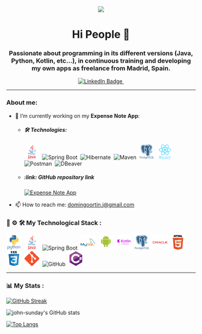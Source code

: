 <div id="header" align="center">
  <img src="https://media.giphy.com/media/BACNp4PYgXACSPujxi/giphy.gif" width=250>
  <h1 align="center">Hi People 👋</h1>
  <h3 align="center">Passionate about programming in its different versions (Java, Python, Kotlin, etc...), in continuous training and developing my own apps as freelance from Madrid, Spain.</h3>
</div>

<div id="badges" align="center">
  <a href="https://es.linkedin.com/in/juan-domingo">
    <img src="https://findicons.com/files/icons/1982/social_me/60/linkedin.png" alt="LinkedIn Badge"/>    
  </a>
  
  <a href="">
    <img src="" alt=""/>
  </a>
</div>
         
---
### About me:

- 🔭 I’m currently working on my __Expense Note App__:
  - <div align="left">
      <h5>🛠️ Technologies:</h5>
      <div>
        <img src="https://github.com/devicons/devicon/blob/master/icons/java/java-original-wordmark.svg" title="Java" alt="Java" width="40" height="40"/>&nbsp;
        <img src="https://atomrace.com/blog/wp-content/uploads/2018/05/spring-boot-logo-300x158.png" title="Spring Boot" alt="Spring Boot" width="80" height="40"/>&nbsp;
        <img src="http://fruzenshtein.com/wp-content/uploads/2014/01/Hibernate-logo.png" title="Hibernate" alt="Hibernate" width="40" height="40"/>&nbsp;
        <img src="https://www.liberiangeek.net/wp-content/uploads/2018/12/maven2.jpg" title="Maven" alt="Maven" width="40" height="40"/>&nbsp;
        <img src="https://github.com/devicons/devicon/blob/master/icons/postgresql/postgresql-plain-wordmark.svg" title="PostgreSQL" alt="PostgreSQL" width="40" height="40"/>&nbsp;
        <img src="https://github.com/devicons/devicon/blob/master/icons/react/react-original-wordmark.svg" title="React" alt="React" width="40" height="40"/>&nbsp;
        <img src="http://getdrawings.com/free-icon/postman-icon-69.png" title="Postman" alt="Postman" width="40" height="40"/>&nbsp;
        <img src="https://repository-images.githubusercontent.com/44662669/f3f5c080-808b-11ea-9713-2bea65875d95" title="DBeaver" alt="DBeaver" width="90" height="40"/>&nbsp;        
      </div>  
  - <h5>:link: GitHub repository link</h5>
    <div>
      <a href="https://github.com/john-sunday/Expense_Note_App-Spring_Boot">
        <img src="https://cdn3.iconfinder.com/data/icons/sociocons/256/github-sociocon.png" alt="Expense Note App" width="40" height="40"/> 
      </a>
    </div>
   
   
<!--- 🌱 I’m currently learning -->
<!--- 👯 I’m looking to collaborate on ...-->
<!--- 🤔 I’m looking for help with ...-->
<!--- 💬 Ask me about ...-->
- 📫 How to reach me: domingoortin.j@gmail.com
<!--- 😄 Pronouns: ...-->
<!--- ⚡ Fun fact: ...-->

<div align="left">
  <h3>🔧 ⚙️ 🛠️ My Technological Stack :</h3>
  <div>
    <img src="https://github.com/devicons/devicon/blob/master/icons/python/python-original-wordmark.svg" title="Python" alt="Python" width="40" height="40"/>&nbsp;
    <img src="https://github.com/devicons/devicon/blob/master/icons/java/java-original-wordmark.svg" title="Java" alt="Java" width="40" height="40"/>&nbsp;
    <!--<img src="https://seeklogo.com/images/S/spring-boot-logo-9D6125D4E7-seeklogo.com.png" title="Spring" alt="Spring" width="80" height="40"/>&nbsp;--> 
    <img src="https://atomrace.com/blog/wp-content/uploads/2018/05/spring-boot-logo-300x158.png" title="Spring Boot" alt="Spring Boot" width="80" height="40"/>&nbsp;
    <img src="https://github.com/devicons/devicon/blob/master/icons/mysql/mysql-original-wordmark.svg" title="MySQL" alt="MySQL" width="40" height="40"/>&nbsp;
    <img src="https://github.com/devicons/devicon/blob/master/icons/android/android-original-wordmark.svg" title="Android" alt="Android" width="40" height="40"/>&nbsp;
    <img src="https://github.com/devicons/devicon/blob/master/icons/kotlin/kotlin-plain-wordmark.svg" title="Kotlin" alt="Kotlin" width="40" height="40"/>&nbsp;
    <img src="https://github.com/devicons/devicon/blob/master/icons/postgresql/postgresql-plain-wordmark.svg" title="PostgreSQL" alt="PostgreSQL" width="40" height="40"/>&nbsp;
    <img src="https://github.com/devicons/devicon/blob/master/icons/oracle/oracle-original.svg" title="Oracle" alt="Oracle" width="40" height="40"/>&nbsp;
    <img src="https://github.com/devicons/devicon/blob/master/icons/html5/html5-original-wordmark.svg" title="HTML5" alt="HTML5" width="40" height="40"/>&nbsp;
    <img src="https://github.com/devicons/devicon/blob/master/icons/css3/css3-original-wordmark.svg" title="CSS3" alt="CSS3" width="40" height="40"/>&nbsp;
    <img src="https://github.com/devicons/devicon/blob/master/icons/git/git-original.svg" title="GIT" alt="GIT" width="40" height="40"/>&nbsp;
    <img src="https://findicons.com/files/icons/2796/metro_uinvert_dock/128/github.png" title="GitHub" alt="GitHub" width="40" height="40"/>&nbsp;
    <img src="https://github.com/devicons/devicon/blob/master/icons/csharp/csharp-original.svg" title="C#" alt="C#" width="40" height="40"/>&nbsp;
    <!--<img src="" title="" alt="" width="40" height="40"/>&nbsp;
    <img src="" title="" alt="" width="40" height="40"/>&nbsp;
    <img src="" title="" alt="" width="40" height="40"/>&nbsp;
    <img src="" title="" alt="" width="40" height="40"/>&nbsp;-->
  </div> 
</div>

---
### :bar_chart: My Stats :

[![GitHub Streak](https://streak-stats.demolab.com?user=john-sunday&theme=dark&hide_border=true)](https://git.io/streak-stats)

![john-sunday's GitHub stats](https://github-readme-stats.vercel.app/api?username=john-sunday&show_icons=true&theme=dark)

[![Top Langs](https://github-readme-stats.vercel.app/api/top-langs/?username=john-sunday&layout=compact)](https://github.com/anuraghazra/github-readme-stats)
